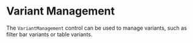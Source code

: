 <!-- loio83803aee4b4f4bd69fb84e060a92bfa8 -->

# Variant Management

The `VariantManagement` control can be used to manage variants, such as filter bar variants or table variants.

